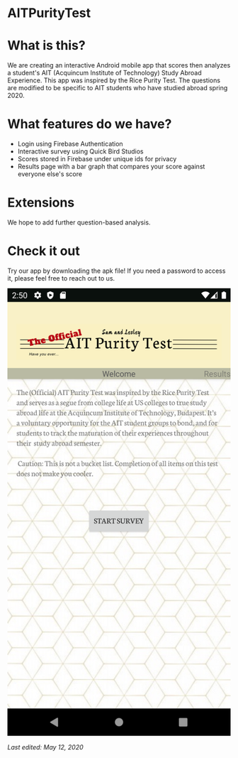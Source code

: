 # AITPurityTest

# What is this?

We are creating an interactive Android mobile app that scores then analyzes a student's AIT (Acquincum Institute of Technology) Study Abroad Experience. This app was inspired by the Rice Purity Test. The questions are modified to be specific to AIT students who have studied abroad spring 2020.

# What features do we have?

- Login using Firebase Authentication 
- Interactive survey using Quick Bird Studios
- Scores stored in Firebase under unique ids for privacy
- Results page with a bar graph that compares your score against everyone else's score

# Extensions

We hope to add further question-based analysis.

# Check it out

Try our app by downloading the apk file! If you need a password to access it, please feel free to reach out to us.

![Image of MVP](mvp_screenshot.png)

_Last edited: May 12, 2020_
